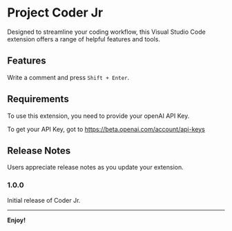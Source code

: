 # Project **Coder Jr**

Designed to streamline your coding workflow, this Visual Studio Code extension offers a range of helpful features and tools.

## Features

Write a comment and press `Shift + Enter`.

## Requirements

To use this extension, you need to provide your openAI API Key.

To get your API Key, got to https://beta.openai.com/account/api-keys


## Release Notes

Users appreciate release notes as you update your extension.

### 1.0.0

Initial release of Coder Jr.

---

**Enjoy!** 
